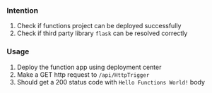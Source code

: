 ### Intention

1. Check if functions project can be deployed successfully
2. Check if third party library `flask` can be resolved correctly

### Usage

1. Deploy the function app using deployment center
2. Make a GET http request to `/api/HttpTrigger`
3. Should get a 200 status code with `Hello Functions World!` body
